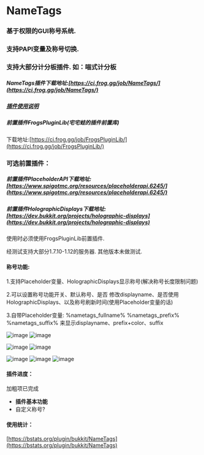 # NameTags
### 基于权限的GUI称号系统.
### 支持PAPI变量及称号切换.
### 支持大部分计分板插件. 如：喵式计分板

##### NameTags插件下载地址:[https://ci.frog.gg/job/NameTags/](https://ci.frog.gg/job/NameTags/)

##### [插件使用说明](https://github.com/geekfrog/NameTags/wiki/NameTags-%E4%BD%BF%E7%94%A8%E8%AF%B4%E6%98%8E)
##### 前置插件FrogsPluginLib(宅宅蛙的插件前置库)
下载地址:[https://ci.frog.gg/job/FrogsPluginLib/](https://ci.frog.gg/job/FrogsPluginLib/)

### 可选前置插件：
##### 前置插件PlaceholderAPI下载地址:[https://www.spigotmc.org/resources/placeholderapi.6245/](https://www.spigotmc.org/resources/placeholderapi.6245/)
##### 前置插件HolographicDisplays下载地址:[https://dev.bukkit.org/projects/holographic-displays](https://dev.bukkit.org/projects/holographic-displays)

使用时必须使用FrogsPluginLib前置插件.

经测试支持大部分1.7.10-1.12的服务器. 其他版本未做测试.

#### 称号功能: 
1.支持Placeholder变量、HolographicDisplays显示称号(解决称号长度限制问题)

2.可以设置称号功能开关、默认称号、是否 修改displayname、是否使用HolographicDisplays、以及称号刷新时间(使用Placeholder变量的话)

3.自带Placeholder变量: %nametags_fullname% %nametags_prefix% %nametags_suffix% 来显示displayname、prefix+color、suffix

![image](http://i.imgur.com/o7tZTQp.jpg)
![image](http://i.imgur.com//E3SNYNj.jpg)

![image](http://i.imgur.com/zRAOpFf.jpg)
![image](http://i.imgur.com/tP66jxF.jpg)

![image](http://i.imgur.com/FGxa96D.jpg)
![image](http://i.imgur.com/ovCir3l.jpg)
![image](http://i.imgur.com/1oel29B.jpg)

#### 插件进度：

加粗项已完成

- **插件基本功能**
- 自定义称号?

#### 使用统计：
[https://bstats.org/plugin/bukkit/NameTags](https://bstats.org/plugin/bukkit/NameTags)
